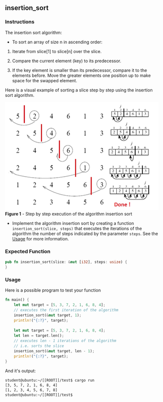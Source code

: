 ## insertion_sort

### Instructions

The insertion sort algorithm:

- To sort an array of size n in ascending order:

1. Iterate from slice[1] to slice[n] over the slice.

2. Compare the current element (key) to its predecessor.

3. If the key element is smaller than its predecessor, compare it to the elements before. Move the greater elements one position up to make space for the swapped element.

Here is a visual example of sorting a slice step by step using the insertion sort algorithm.

![](Insertion-Sort-demo.jpg)
**Figure 1** - Step by step execution of the algorithm insertion sort

- Implement the algorithm insertion sort by creating a function `insertion_sort(slice, steps)` that executes the iterations of the algorithm the number of steps indicated by the parameter `steps`. See the [Usage](#usage) for more information.

### Expected Function

```rust
pub fn insertion_sort(slice: &mut [i32], steps: usize) {
}
```

### Usage

Here is a possible program to test your function

```rust
fn main() {
	let mut target = [5, 3, 7, 2, 1, 6, 8, 4];
	// executes the first iteration of the algorithm
	insertion_sort(&mut target, 1);
	println!("{:?}", target);

	let mut target = [5, 3, 7, 2, 1, 6, 8, 4];
	let len = target.len();
	// executes len - 1 iterations of the algorithm
	// i.e. sorts the slice
	insertion_sort(&mut target, len - 1);
	println!("{:?}", target);
}
```

And it's output:

```console
student@ubuntu:~/[[ROOT]]/test$ cargo run
[3, 5, 7, 2, 1, 6, 8, 4]
[1, 2, 3, 4, 5, 6, 7, 8]
student@ubuntu:~/[[ROOT]]/test$
```
